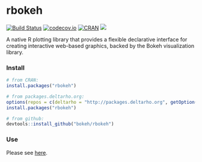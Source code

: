 # rbokeh

[![Build Status](https://travis-ci.org/bokeh/rbokeh.svg?branch=master)](https://travis-ci.org/bokeh/rbokeh)
[![codecov.io](https://codecov.io/github/hafen/rbokeh/coverage.svg?branch=master)](https://codecov.io/github/hafen/rbokeh?branch=master)
[![CRAN](http://www.r-pkg.org/badges/version/rbokeh)](https://cran.r-project.org/package=rbokeh)
[![](http://cranlogs.r-pkg.org/badges/rbokeh)](http://cran.r-project.org/package=rbokeh)

A native R plotting library that provides a flexible declarative interface for creating interactive web-based graphics, backed by the Bokeh visualization library.

### Install

```r
# from CRAN:
install.packages("rbokeh")

# from packages.deltarho.org:
options(repos = c(deltarho = "http://packages.deltarho.org", getOption("repos")))
install.packages("rbokeh")

# from github:
devtools::install_github("bokeh/rbokeh")
```

### Use

Please see [here](http://hafen.github.io/rbokeh).
